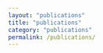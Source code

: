 ```yaml
---
layout: "publications"
title: "publications"
category: "publications"
permalink: /publications/
---
```

